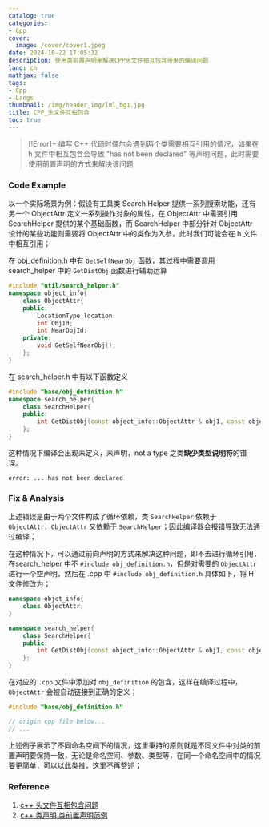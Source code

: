 ```yaml
---
catalog: true
categories:
- Cpp
cover:
  image: /cover/cover1.jpeg
date: 2024-10-22 17:05:32
description: 使用类前置声明来解决CPP头文件相互包含带来的编译问题
lang: cn
mathjax: false
tags:
- Cpp
- Langs
thumbnail: /img/header_img/lml_bg1.jpg
title: CPP_头文件互相包含
toc: true
---
```


> [!Error]+
> 编写 C++ 代码时偶尔会遇到两个类需要相互引用的情况，如果在 h 文件中相互包含会导致 "has not been declared" 等声明问题，此时需要使用前置声明的方式来解决该问题

### Code Example

以一个实际场景为例：假设有工具类 Search Helper 提供一系列搜索功能，还有另一个 ObjectAttr 定义一系列操作对象的属性，在 ObjectAttr 中需要引用 SearchHelper 提供的某个基础函数，而 SearchHelper 中部分针对 ObjectAttr 设计的某些功能则需要将 ObjectAttr 中的类作为入参，此时我们可能会在 h 文件中相互引用；

在 obj_definition.h 中有 `GetSelfNearObj` 函数，其过程中需要调用 search_helper 中的 `GetDistObj` 函数进行辅助运算

```cpp
#include "util/search_helper.h"
namespace object_info{
	class ObjectAttr{
	public:
		LocationType location;
		int ObjId;
		int NearObjId;
	private:
		void GetSelfNearObj();
	};
}
```

在 search_helper.h 中有以下函数定义

```cpp
#include "base/obj_definition.h"
namespace search_helper{
	class SearchHelper{
	public:
		int GetDistObj(const object_info::ObjectAttr & obj1, const object_info::ObjectAttr & obj2);
	};
}
```

这种情况下编译会出现未定义，未声明，not a type 之类**缺少类型说明符**的错误。

```
error: ... has not been declared
```

### Fix & Analysis

上述错误是由于两个文件构成了循环依赖，类 `SearchHelper` 依赖于 `ObjectAttr`，`ObjectAttr` 又依赖于 `SearchHelper`；因此编译器会报错导致无法通过编译；

在这种情况下，可以通过前向声明的方式来解决这种问题，即不去进行循环引用，在search_helper 中不 `#include obj_definition.h`，但是对需要的 `ObjectAttr` 进行一个空声明，然后在 .cpp 中 `#include obj_definition.h`  具体如下，将 H 文件修改为；

```cpp
namespace objct_info{
	class ObjectAttr;
}

namespace search_helper{
	class SearchHelper{
 	public:
 		int GetDistObj(const object_info::ObjectAttr & obj1, const object_info::ObjectAttr & obj2);
	};
}
```

在对应的 `.cpp` 文件中添加对 `obj_definition` 的包含，这样在编译过程中，`ObjectAttr` 会被自动链接到正确的定义；

```cpp
#include "base/obj_definition.h"

// origin cpp file below...
// ...
```

上述例子展示了不同命名空间下的情况，这里秉持的原则就是不同文件中对类的前置声明要保持一致，无论是命名空间、参数、类型等，在同一个命名空间中的情况要更简单，可以以此类推，这里不再赘述；

### Reference

1. [c++ 头文件互相包含问题](https://blog.csdn.net/hfutljx/article/details/81508740)
2. [c++ 类声明 类前置声明范例](https://www.cnblogs.com/staring-hxs/p/3244251.html)